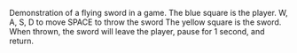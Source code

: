 Demonstration of a flying sword in a game.
The blue square is the player.
   W, A, S, D to move
   SPACE to throw the sword
The yellow square is the sword.
When thrown, the sword will leave the player, pause for 1 second, and return.
